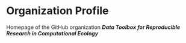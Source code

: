 # Organization Profile

Homepage of the GitHub organization **_Data Toolbox for Reproducible Research in Computational Ecology_**
